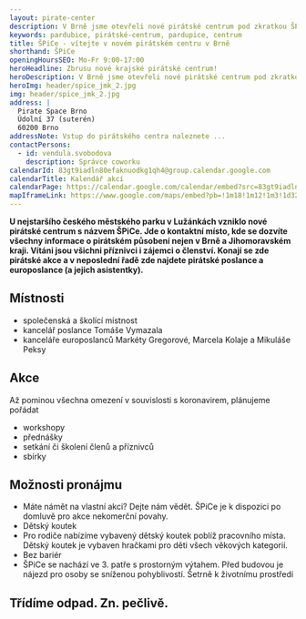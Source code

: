 ```yaml
---
layout: pirate-center
description: V Brně jsme otevřeli nové pirátské centrum pod zkratkou ŠPiCe. Centrum nabídne akce všeho druhu, cowork a dětský koutek.
keywords: pardubice, pirátské-centrum, pardupice, centrum
title: ŠPiCe - vítejte v novém pirátském centru v Brně
shorthand: ŠPiCe
openingHoursSEO: Mo-Fr 9:00-17:00
heroHeadline: Zbrusu nové krajské pirátské centrum!
heroDescription: V Brně jsme otevřeli nové pirátské centrum pod zkratkou ŠPiCe.
heroImg: header/spice_jmk_2.jpg
img: header/spice_jmk_2.jpg
address: |
  Pirate Space Brno
  Údolní 37 (suterén)
  60200 Brno 
addressNote: Vstup do pirátského centra naleznete ...
contactPersons:
  - id: vendula.svobodova
    description: Správce coworku
calendarId: 83gt9iadln80efaknuodkg1qh4@group.calendar.google.com
calendarTitle: Kalendář akcí
calendarPage: https://calendar.google.com/calendar/embed?src=83gt9iadln80efaknuodkg1qh4%40group.calendar.google.com&ctz=Europe%2FPrague
mapIframeLink: https://www.google.com/maps/embed?pb=!1m18!1m12!1m3!1d325.89193042543496!2d16.597150391992642!3d49.19799011811367!2m3!1f0!2f0!3f0!3m2!1i1024!2i768!4f13.1!3m3!1m2!1s0x47129445f6c71b15%3A0xba3b3dcaba3a0c4b!2sPirate%20Space%20Brno!5e0!3m2!1scs!2scz!4v1614288265582!5m2!1scs!2scz
---
```


**U nejstaršího českého městského parku v Lužánkách vzniklo nové pirátské centrum s názvem ŠPiCe. Jde o kontaktní místo, kde se dozvíte všechny informace o pirátském působení nejen v Brně a Jihomoravském kraji. Vítáni jsou všichni příznivci i zájemci o členství. Konají se zde pirátské akce a v neposlední řadě zde najdete pirátské poslance a europoslance (a jejich asistentky).**

## Místnosti

- společenská a školící místnost
- kancelář poslance Tomáše Vymazala
- kanceláře europoslanců Markéty Gregorové, Marcela Kolaje a Mikuláše Peksy

## Akce

Až pominou všechna omezení v souvislosti s koronavirem, plánujeme pořádat

- workshopy
- přednášky
- setkání či školení členů a příznivců
- sbírky


## Možnosti pronájmu

- Máte námět na vlastní akci? Dejte nám vědět. ŠPiCe je k dispozici po domluvě pro akce nekomerční povahy.
- Dětský koutek
- Pro rodiče nabízíme vybavený dětský koutek poblíž pracovního místa. Dětský koutek je vybaven hračkami pro děti všech věkových kategorií.
- Bez bariér
- ŠPiCe se nachází ve 3. patře s prostorným výtahem. Před budovou je nájezd pro osoby se sníženou pohyblivostí.
Šetrně k životnímu prostředí

## Třídíme odpad. Zn. pečlivě.